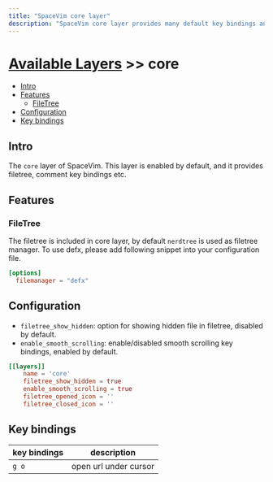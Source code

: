 ```yaml
---
title: "SpaceVim core layer"
description: "SpaceVim core layer provides many default key bindings and features."
---
```


# [Available Layers](../) >> core

<!-- vim-markdown-toc GFM -->

- [Intro](#intro)
- [Features](#features)
  - [FileTree](#filetree)
- [Configuration](#configuration)
- [Key bindings](#key-bindings)

<!-- vim-markdown-toc -->

## Intro

The `core` layer of SpaceVim. This layer is enabled by default, and it provides filetree,
comment key bindings etc.

## Features

### FileTree

The filetree is included in core layer, by default `nerdtree` is used as filetree manager.
To use defx, please add following snippet into your configuration file.

```toml
[options]
  filemanager = "defx"
```

## Configuration

- `filetree_show_hidden`: option for showing hidden file in filetree, disabled by default.
- `enable_smooth_scrolling`: enable/disabled smooth scrolling key bindings, enabled by default.

```toml
[[layers]]
    name = 'core'
    filetree_show_hidden = true
    enable_smooth_scrolling = true
    filetree_opened_icon = ''
    filetree_closed_icon = ''
```

## Key bindings

| key bindings | description           |
| ------------ | --------------------- |
| `g o`        | open url under cursor |
